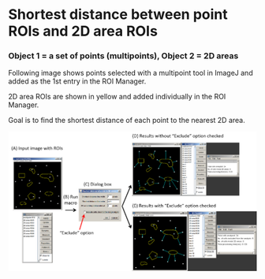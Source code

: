 # Shortest distance between point ROIs and 2D area ROIs
### Object 1 = a set of points (multipoints), Object 2 = 2D areas

Following image shows points selected with a multipoint tool in ImageJ and added as the 1st entry in the ROI Manager.

2D area ROIs are shown in yellow and added individually in the ROI Manager.

Goal is to find the shortest distance of each point to the nearest 2D area.

![image](data/point_to_2D_summary.png)
